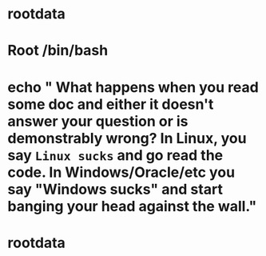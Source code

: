 # rootdata

# Root /bin/bash

# echo " What happens when you read some doc and either it doesn't answer your question or is demonstrably wrong? In Linux, you say `Linux sucks` and go read the code. In Windows/Oracle/etc you say "Windows sucks" and start banging your head against the wall."


# rootdata
